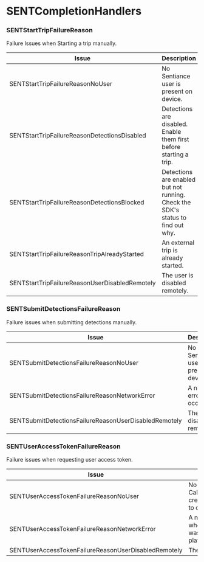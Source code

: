 # SENTCompletionHandlers

### SENTStartTripFailureReason

Failure Issues when Starting a trip manually.

| Issue                                          | Description                                                                     |
| ---------------------------------------------- | ------------------------------------------------------------------------------- |
| SENTStartTripFailureReasonNoUser               | No Sentiance user is present on device.                                         |
| SENTStartTripFailureReasonDetectionsDisabled   | Detections are disabled. Enable them first before starting a trip.              |
| SENTStartTripFailureReasonDetectionsBlocked    | Detections are enabled but not running. Check the SDK's status to find out why. |
| SENTStartTripFailureReasonTripAlreadyStarted   | An external trip is already started.                                            |
| SENTStartTripFailureReasonUserDisabledRemotely | The user is disabled remotely.                                                  |



### SENTSubmitDetectionsFailureReason

Failure issues when submitting detections manually.



| Issue                                                 | Description                             |
| ----------------------------------------------------- | --------------------------------------- |
| SENTSubmitDetectionsFailureReasonNoUser               | No Sentiance user is present on device. |
| SENTSubmitDetectionsFailureReasonNetworkError         | A network error occurred.               |
| SENTSubmitDetectionsFailureReasonUserDisabledRemotely | The user is disabled remotely.          |



### SENTUserAccessTokenFailureReason

Failure issues when requesting user access token.

| Issue                                                | Description                                                                                                                                            |
| ---------------------------------------------------- | ------------------------------------------------------------------------------------------------------------------------------------------------------ |
| SENTUserAccessTokenFailureReasonNoUser               | No Sentiance user is present on device. Call createUserWithOptions:completionHandler: to create a user.                                                |
| SENTUserAccessTokenFailureReasonNetworkError         | A network error occurred. This can happen when the existing token is expired, and it was not possible to contact the Sentiance platform to refresh it. |
| SENTUserAccessTokenFailureReasonUserDisabledRemotely | The user is disabled remotely.                                                                                                                         |
